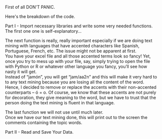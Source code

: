 First of all DON'T PANIC.

Here's the breakdown of the code.

Part I - Import necessary libraries and write some very needed functions.
The first one one is self-explanatory…

The next function is really, really important especially if we are doing text mining with languages 
that have accented characters like Spanish, Portuguese, French, etc.  The issue might not be apparent at first.  
You have your excel file and all those accented terms look so fancy! Yet, once you try to mess up with your file, 
say, simply trying to open the file with Python or R or whatever other language you fancy, you’ll see how nasty it will get.  
Instead of “jamón”, you will get “jam/aa2n” and this will make it very hard to to any text mining because you are losing 
all the content of the word.  Hence, I decided to remove or replace the accents with their non-accented counterparts – ó = o. 
Of course, we know that these accents are not purely for decoration, they give meaning to the word, but we have to 
trust that the person doing the text mining is fluent in that language. 

The last function we will not use until much later.  
Once we have our text mining done, this will print out to the screen the comments containing the topic words.


Part II - Read and Save Your Data.
